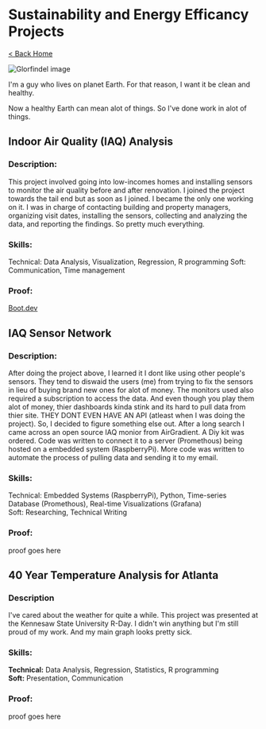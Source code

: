 # Sustainability and Energy Efficancy Projects

[< Back Home](/)

![Glorfindel image](/images/glorfindel.png)


I'm a guy who lives on planet Earth. For that reason, I want it be clean and healthy. 

Now a healthy Earth can mean alot of things. So I've done work in alot of things.

## Indoor Air Quality (IAQ) Analysis  

### Description: 

This project involved going into low-incomes homes and installing sensors to monitor the air quality before and after renovation. I joined the project towards the tail end but as soon as I joined. I became the only one working on it. I was in charge of contacting building and property managers, organizing visit dates, installing the sensors, collecting and analyzing the data, and reporting the findings. So pretty much everything.

### Skills:
Technical: Data Analysis, Visualization, Regression, R programming
Soft: Communication, Time management

### Proof:
[Boot.dev](https://www.github.com/zdelk/sf\_Kresge)

## IAQ Sensor Network 

### Description:
After doing the project above, I learned it I dont like using other people's sensors. They tend to diswaid the users (me) from trying to fix the sensors in lieu of buying brand new ones for alot of money. The monitors used also required a subscription to access the data. And even though you play them alot of money, thier dashboards kinda stink and its hard to pull data from thier site. THEY DONT EVEN HAVE AN API (atleast when I was doing the project). So, I decided to figure something else out. After a long search I came across an open source IAQ monior from AirGradient. A Diy kit was ordered. Code was written to connect it to a server (Promethous) being hosted on a embedded system (RaspberryPi). More code was written to automate the process of pulling data and sending it to my email. 

### Skills:
Technical: Embedded Systems (RaspberryPi), Python, Time-series Database (Promethous), Real-time Visualizations (Grafana)  
Soft: Researching, Technical Writing

### Proof:
proof goes here

## 40 Year Temperature Analysis for Atlanta

### Description
I've cared about the weather for quite a while. This project was presented at the Kennesaw State University R-Day. I didn't win anything but I'm still proud of my work. And my main graph looks pretty sick.

### Skills:
**Technical:** Data Analysis, Regression, Statistics, R programming  
**Soft:** Presentation, Communication

### Proof:
proof goes here